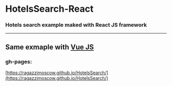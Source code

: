 # HotelsSearch-React
### Hotels search example maked with React JS framework
---
Same exmaple with [Vue JS](https://github.com/RagazziMoscow/HotelsSearch-Vue)
---
### gh-pages:
[https://ragazzimoscow.github.io/HotelsSearch/](https://ragazzimoscow.github.io/HotelsSearch/)
